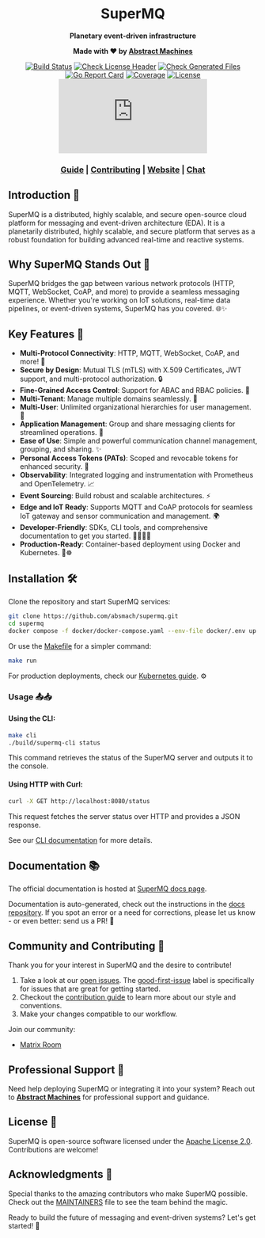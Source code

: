 <div align="center">

  # SuperMQ
  
  **Planetary event-driven infrastructure**
  
  **Made with ❤️ by [Abstract Machines](https://abstractmachines.fr/)**
  
  [![Build Status](https://github.com/absmach/supermq/actions/workflows/build.yaml/badge.svg?branch=main)](https://github.com/absmach/supermq/actions/workflows/build.yaml)
  [![Check License Header](https://github.com/absmach/supermq/actions/workflows/check-license.yaml/badge.svg?branch=main)](https://github.com/absmach/supermq/actions/workflows/check-license.yaml)
  [![Check Generated Files](https://github.com/absmach/supermq/actions/workflows/check-generated-files.yaml/badge.svg?branch=main)](https://github.com/absmach/supermq/actions/workflows/check-generated-files.yaml)
  [![Go Report Card](https://goreportcard.com/badge/github.com/absmach/supermq)](https://goreportcard.com/report/github.com/absmach/supermq)
  [![Coverage](https://codecov.io/gh/absmach/supermq/graph/badge.svg?token=nPCEr5nW8S)](https://codecov.io/gh/absmach/supermq)
  [![License](https://img.shields.io/badge/license-Apache%20v2.0-blue.svg)](LICENSE)
 [![Matrix](https://img.shields.io/matrix/supermq%3Amatrix.org?label=Chat&style=flat&logo=matrix&logoColor=white)](https://matrix.to/#/#supermq:matrix.org)
  
  ### [Guide](https://docs.supermq.abstractmachines.fr) | [Contributing](CONTRIBUTING.md) | [Website](https://abstractmachines.fr/) | [Chat](https://matrix.to/#/#supermq:matrix.org)

</div>



## Introduction 📖

SuperMQ is a distributed, highly scalable, and secure open-source cloud platform for messaging and event-driven architecture (EDA). It is a planetarily distributed, highly scalable, and secure platform that serves as a robust foundation for building advanced real-time and reactive systems.

## Why SuperMQ Stands Out 🚀

SuperMQ bridges the gap between various network protocols (HTTP, MQTT, WebSocket, CoAP, and more) to provide a seamless messaging experience. Whether you're working on IoT solutions, real-time data pipelines, or event-driven systems, SuperMQ has you covered. 🌐✨

## Key Features 🌟

- **Multi-Protocol Connectivity**: HTTP, MQTT, WebSocket, CoAP, and more! 🌉
- **Secure by Design**: Mutual TLS (mTLS) with X.509 Certificates, JWT support, and multi-protocol authorization. 🔒
- **Fine-Grained Access Control**: Support for ABAC and RBAC policies. 📜
- **Multi-Tenant**: Manage multiple domains seamlessly. 🏢
- **Multi-User**: Unlimited organizational hierarchies for user management. 👥
- **Application Management**: Group and share messaging clients for streamlined operations. 📱
- **Ease of Use**: Simple and powerful communication channel management, grouping, and sharing. ✨
- **Personal Access Tokens (PATs)**: Scoped and revocable tokens for enhanced security. 🔑
- **Observability**: Integrated logging and instrumentation with Prometheus and OpenTelemetry. 📈
- **Event Sourcing**: Build robust and scalable architectures. ⚡
- **Edge and IoT Ready**: Supports MQTT and CoAP protocols for seamless IoT gateway and sensor communication and management. 🌍
- **Developer-Friendly**: SDKs, CLI tools, and comprehensive documentation to get you started. 👩‍💻👨‍💻
- **Production-Ready**: Container-based deployment using Docker and Kubernetes. 🐳☸️

## Installation 🛠️

Clone the repository and start SuperMQ services:

```bash
git clone https://github.com/absmach/supermq.git
cd supermq
docker compose -f docker/docker-compose.yaml --env-file docker/.env up
```

Or use the [Makefile](Makefile) for a simpler command:

```bash
make run
```

For production deployments, check our [Kubernetes guide](https://docs.supermq.abstractmachines.fr/kubernetes). ⚙️

### Usage 📤📥

#### Using the CLI:

```bash
make cli
./build/supermq-cli status
```

This command retrieves the status of the SuperMQ server and outputs it to the console.

#### Using HTTP with Curl:

```bash
curl -X GET http://localhost:8080/status
```

This request fetches the server status over HTTP and provides a JSON response.

See our [CLI documentation](https://docs.supermq.abstractmachines.fr/cli) for more details.

## Documentation 📚

The official documentation is hosted at [SuperMQ docs page](https://docs.supermq.abstractmachines.fr).

Documentation is auto-generated, check out the instructions in the [docs repository](https://github.com/absmach/supermq-docs).
If you spot an error or a need for corrections, please let us know - or even better: send us a PR! 💌

## Community and Contributing 🤝

Thank you for your interest in SuperMQ and the desire to contribute!

1. Take a look at our [open issues](https://github.com/absmach/supermq/issues). The [good-first-issue](https://github.com/absmach/supermq/labels/good-first-issue) label is specifically for issues that are great for getting started.
2. Checkout the [contribution guide](CONTRIBUTING.md) to learn more about our style and conventions.
3. Make your changes compatible to our workflow.

Join our community:

- [Matrix Room](https://matrix.to/#/#supermq\:matrix.org)

## Professional Support 💼

Need help deploying SuperMQ or integrating it into your system? Reach out to **[Abstract Machines](https://abstractmachines.fr/)** for professional support and guidance.

## License 📜

SuperMQ is open-source software licensed under the [Apache License 2.0](LICENSE). Contributions are welcome!

## Acknowledgments 🙌

Special thanks to the amazing contributors who make SuperMQ possible. Check out the [MAINTAINERS](MAINTAINERS) file to see the team behind the magic.

Ready to build the future of messaging and event-driven systems? Let's get started! 🚀

